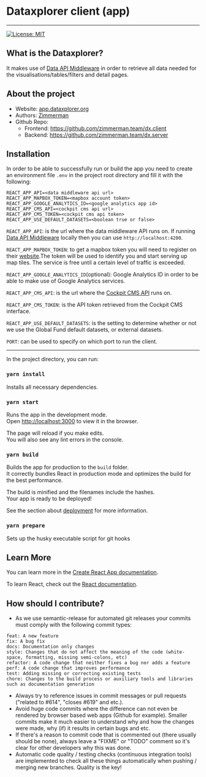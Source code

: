 # Dataxplorer client (app)

---

[![License: MIT](https://img.shields.io/badge/License-MIT-blue.svg)](https://github.com/zimmerman.team/dx.client/blob/main/LICENSE.MD)

## What is the Dataxplorer?

It makes use of [Data API Middleware](https://github.com/zimmerman.team/dx.server/) in order to retrieve all data needed for the visualisations/tables/filters and detail pages.

## About the project

- Website: <a href="https://data.theglobalfund.org" target="_blank">app.dataxplorer.org</a>
- Authors: <a href="https://www.zimmerman.team/" target="_blank">Zimmerman</a>
- Github Repo:
  - Frontend: <a href="https://github.com/zimmerman.team/dx.client" target="_blank">https://github.com/zimmerman.team/dx.client</a>
  - Backend: <a href="https://github.com/globalfund/data-explorer-server" target="_blank">https://github.com/zimmerman.team/dx.server</a>

## Installation

In order to be able to successfully run or build the app you need to create an environment file `.env` in the project root directory and fill it with the following:

```
REACT_APP_API=<data middleware api url>
REACT_APP_MAPBOX_TOKEN=<mapbox account token>
REACT_APP_GOOGLE_ANALYTICS_ID=<google analytics app id>
REACT_APP_CMS_API=<cockpit cms api url>
REACT_APP_CMS_TOKEN=<cockpit cms api token>
REACT_APP_USE_DEFAULT_DATASETS=<boolean true or false>
```

`REACT_APP_API`: is the url where the data middleware API runs on. If running [Data API Middleware](https://github.com/globalfund/data-explorer-server/) locally then you can use `http://localhost:4200`.

`REACT_APP_MAPBOX_TOKEN`: to get a mapbox token you will need to register on their [website](https://www.mapbox.com).The token will be used to identify you and start serving up map tiles. The service is free until a certain level of traffic is exceeded.

`REACT_APP_GOOGLE_ANALYTICS_ID`(optional): Google Analytics ID in order to be able to make use of Google Analytics services.

`REACT_APP_CMS_API`: is the url where the [Cockpit CMS API](https://github.com/zimmerman-team/the-data-explorer-cms/) runs on.

`REACT_APP_CMS_TOKEN`: is the API token retrieved from the Cockpit CMS interface.

`REACT_APP_USE_DEFAULT_DATASETS`: is the setting to determine whether or not we use the Global Fund default datasets, or external datasets.

`PORT`: can be used to specify on which port to run the client.

---

In the project directory, you can run:

### `yarn install`

Installs all necessary dependencies.

### `yarn start`

Runs the app in the development mode.<br />
Open [http://localhost:3000](http://localhost:3000) to view it in the browser.

The page will reload if you make edits.<br />
You will also see any lint errors in the console.

### `yarn build`

Builds the app for production to the `build` folder.<br />
It correctly bundles React in production mode and optimizes the build for the best performance.

The build is minified and the filenames include the hashes.<br />
Your app is ready to be deployed!

See the section about [deployment](https://facebook.github.io/create-react-app/docs/deployment) for more information.

### `yarn prepare`

Sets up the husky executable script for git hooks

## Learn More

You can learn more in the [Create React App documentation](https://facebook.github.io/create-react-app/docs/getting-started).

To learn React, check out the [React documentation](https://reactjs.org/).

## How should I contribute?

- As we use semantic-release for automated git releases your commits must comply with the following commit types:

```
feat: A new feature
fix: A bug fix
docs: Documentation only changes
style: Changes that do not affect the meaning of the code (white-space, formatting, missing semi-colons, etc)
refactor: A code change that neither fixes a bug nor adds a feature
perf: A code change that improves performance
test: Adding missing or correcting existing tests
chore: Changes to the build process or auxiliary tools and libraries such as documentation generation
```

- Always try to reference issues in commit messages or pull requests ("related to #614", "closes #619" and etc.).
- Avoid huge code commits where the difference can not even be rendered by browser based web apps (Github for example). Smaller commits make it much easier to understand why and how the changes were made, why (if) it results in certain bugs and etc.
- If there's a reason to commit code that is commented out (there usually should be none), always leave a "FIXME" or "TODO" comment so it's clear for other developers why this was done.
- Automatic code quality / testing checks (continuous integration tools) are implemented to check all these things automatically when pushing / merging new branches. Quality is the key!
